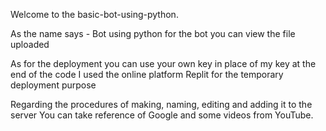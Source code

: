 Welcome to the basic-bot-using-python.

As the name says - Bot using python for the bot you can view the file uploaded

As for the deployment you can use your own key in place of my key at the end of the code I used the online platform Replit for the temporary deployment purpose

Regarding the procedures of making, naming, editing and adding it to the server You can take reference of Google and some videos from YouTube.
